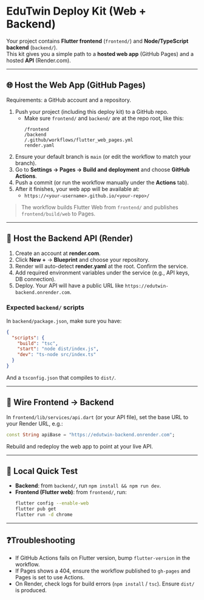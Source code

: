 
# EduTwin Deploy Kit (Web + Backend)

Your project contains **Flutter frontend** (`frontend/`) and **Node/TypeScript backend** (`backend/`).  
This kit gives you a simple path to a **hosted web app** (GitHub Pages) and a hosted **API** (Render.com).

---

## 🌐 Host the Web App (GitHub Pages)
Requirements: a GitHub account and a repository.

1. Push your project (including this deploy kit) to a GitHub repo.  
   - Make sure `frontend/` and `backend/` are at the repo root, like this:
     ```
     /frontend
     /backend
     /.github/workflows/flutter_web_pages.yml
     render.yaml
     ```
2. Ensure your default branch is `main` (or edit the workflow to match your branch).  
3. Go to **Settings → Pages → Build and deployment** and choose **GitHub Actions**.  
4. Push a commit (or run the workflow manually under the **Actions** tab).  
5. After it finishes, your web app will be available at:
   - `https://<your-username>.github.io/<your-repo>/`

> The workflow builds Flutter Web from `frontend/` and publishes `frontend/build/web` to Pages.

---

## 🚀 Host the Backend API (Render)
1. Create an account at **render.com**.
2. Click **New +** → **Blueprint** and choose your repository.
3. Render will auto-detect **render.yaml** at the root. Confirm the service.
4. Add required environment variables under the service (e.g., API keys, DB connection).  
5. Deploy. Your API will have a public URL like `https://edutwin-backend.onrender.com`.

### Expected `backend/` scripts
In `backend/package.json`, make sure you have:
```json
{
  "scripts": {
    "build": "tsc",
    "start": "node dist/index.js",
    "dev": "ts-node src/index.ts"
  }
}
```
And a `tsconfig.json` that compiles to `dist/`.

---

## 🔗 Wire Frontend → Backend
In `frontend/lib/services/api.dart` (or your API file), set the base URL to your Render URL, e.g.:
```dart
const String apiBase = "https://edutwin-backend.onrender.com";
```
Rebuild and redeploy the web app to point at your live API.

---

## 🧪 Local Quick Test
- **Backend**: from `backend/`, run `npm install && npm run dev`.
- **Frontend (Flutter web)**: from `frontend/`, run:
  ```bash
  flutter config --enable-web
  flutter pub get
  flutter run -d chrome
  ```

---

## ❓Troubleshooting
- If GitHub Actions fails on Flutter version, bump `flutter-version` in the workflow.
- If Pages shows a 404, ensure the workflow published to `gh-pages` and Pages is set to use Actions.
- On Render, check logs for build errors (`npm install` / `tsc`). Ensure `dist/` is produced.
